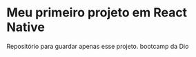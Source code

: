 # Meu primeiro projeto em React Native

Repositório para guardar apenas esse projeto. 
bootcamp da Dio
